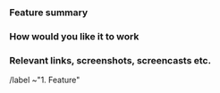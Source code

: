 <!--
Please read https://wiki.gnome.org/Community/GettingInTouch/BugReportingGuidelines
first to ensure that you create a clear and specific issue.
-->

### Feature summary

<!--
Describe what you would like to be able to do with GNOME Kiosk
that you currently cannot do.
-->

### How would you like it to work

<!--
If you can think of a way GNOME Kiosk might be able to do this,
let us know here.
-->

### Relevant links, screenshots, screencasts etc.

<!--
If you have further information, such as technical documentation,
code, mockups or a similar feature in another desktop environments,
please provide them here.
-->


<!-- Do not remove the following line. -->
/label ~"1. Feature"
